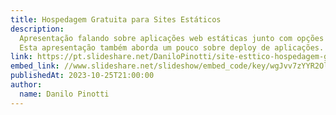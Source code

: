 ```yaml
---
title: Hospedagem Gratuita para Sites Estáticos
description:
  Apresentação falando sobre aplicações web estáticas junto com opções gratuitas para hospedagem.
  Esta apresentação também aborda um pouco sobre deploy de aplicações.
link: https://pt.slideshare.net/DaniloPinotti/site-esttico-hospedagem-gratuitapdf
embed_link: //www.slideshare.net/slideshow/embed_code/key/wgJvv7zYYR2OlH
publishedAt: 2023-10-25T21:00:00
author:
  name: Danilo Pinotti
---
```


